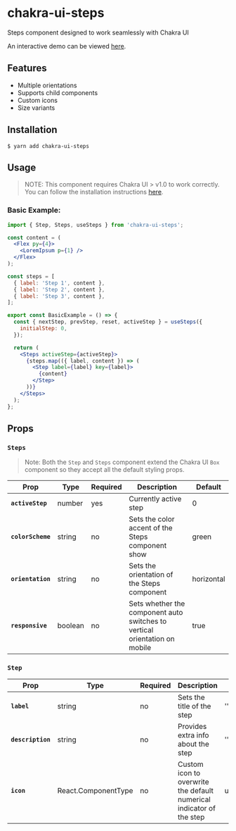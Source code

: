 # chakra-ui-steps

<p>
  Steps component designed to work seamlessly with Chakra UI
</p>
<p>
An interactive demo can be viewed <a target="_blank" href="https://jeanverster.github.io/chakra-ui-steps-site/" title="chakra ui steps demo site">here</a>.
</p>

## Features

- Multiple orientations
- Supports child components
- Custom icons
- Size variants

## Installation

`$ yarn add chakra-ui-steps`

## Usage

> NOTE: This component requires Chakra UI > v1.0 to work correctly. You can follow the installation instructions <a href="https://chakra-ui.com/docs/getting-started" target="_blank">here</a>.

### Basic Example:

```jsx
import { Step, Steps, useSteps } from 'chakra-ui-steps';

const content = (
  <Flex py={4}>
    <LoremIpsum p={1} />
  </Flex>
);

const steps = [
  { label: 'Step 1', content },
  { label: 'Step 2', content },
  { label: 'Step 3', content },
];

export const BasicExample = () => {
  const { nextStep, prevStep, reset, activeStep } = useSteps({
    initialStep: 0,
  });

  return (
    <Steps activeStep={activeStep}>
      {steps.map(({ label, content }) => (
        <Step label={label} key={label}>
          {content}
        </Step>
      ))}
    </Steps>
  );
};
```

## Props

### `Steps`

> Note: Both the `Step` and `Steps` component extend the Chakra UI `Box` component so they accept all the default styling props.

| Prop              | Type    | Required | Description                                                                | Default    |
| ----------------- | ------- | -------- | -------------------------------------------------------------------------- | ---------- |
| **`activeStep`**  | number  | yes      | Currently active step                                                      | 0          |
| **`colorScheme`** | string  | no       | Sets the color accent of the Steps component show                          | green      |
| **`orientation`** | string  | no       | Sets the orientation of the Steps component                                | horizontal |
| **`responsive`**  | boolean | no       | Sets whether the component auto switches to vertical orientation on mobile | true       |

### `Step`

| Prop              | Type                | Required | Description                                                          | Default   |
| ----------------- | ------------------- | -------- | -------------------------------------------------------------------- | --------- |
| **`label`**       | string              | no       | Sets the title of the step                                           | ''        |
| **`description`** | string              | no       | Provides extra info about the step                                   | ''        |
| **`icon`**        | React.ComponentType | no       | Custom icon to overwrite the default numerical indicator of the step | undefined |
